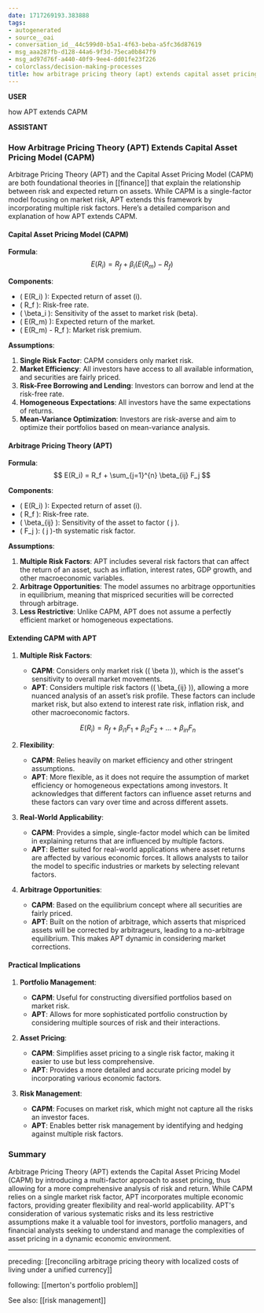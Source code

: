 ```yaml
---
date: 1717269193.383888
tags:
- autogenerated
- source__oai
- conversation_id__44c599d0-b5a1-4f63-beba-a5fc36d87619
- msg_aaa287fb-d128-44a6-9f3d-75eca0b847f9
- msg_ad97d76f-a440-40f9-9ee4-dd01fe23f226
- colorclass/decision-making-processes
title: how arbitrage pricing theory (apt) extends capital asset pricing model (capm)
---
```


**USER**

how APT extends CAPM


**ASSISTANT**

### How Arbitrage Pricing Theory (APT) Extends Capital Asset Pricing Model (CAPM)

Arbitrage Pricing Theory (APT) and the Capital Asset Pricing Model (CAPM) are both foundational theories in [[finance]] that explain the relationship between risk and expected return on assets. While CAPM is a single-factor model focusing on market risk, APT extends this framework by incorporating multiple risk factors. Here’s a detailed comparison and explanation of how APT extends CAPM.

#### Capital Asset Pricing Model (CAPM)

**Formula**: 
$$ E(R_i) = R_f + \beta_i (E(R_m) - R_f) $$

**Components**:
- \( E(R_i) \): Expected return of asset \(i\).
- \( R_f \): Risk-free rate.
- \( \beta_i \): Sensitivity of the asset to market risk (beta).
- \( E(R_m) \): Expected return of the market.
- \( E(R_m) - R_f \): Market risk premium.

**Assumptions**:
1. **Single Risk Factor**: CAPM considers only market risk.
2. **Market Efficiency**: All investors have access to all available information, and securities are fairly priced.
3. **Risk-Free Borrowing and Lending**: Investors can borrow and lend at the risk-free rate.
4. **Homogeneous Expectations**: All investors have the same expectations of returns.
5. **Mean-Variance Optimization**: Investors are risk-averse and aim to optimize their portfolios based on mean-variance analysis.

#### Arbitrage Pricing Theory (APT)

**Formula**:
$$ E(R_i) = R_f + \sum_{j=1}^{n} \beta_{ij} F_j $$

**Components**:
- \( E(R_i) \): Expected return of asset \(i\).
- \( R_f \): Risk-free rate.
- \( \beta_{ij} \): Sensitivity of the asset to factor \( j \).
- \( F_j \): \( j \)-th systematic risk factor.

**Assumptions**:
1. **Multiple Risk Factors**: APT includes several risk factors that can affect the return of an asset, such as inflation, interest rates, GDP growth, and other macroeconomic variables.
2. **Arbitrage Opportunities**: The model assumes no arbitrage opportunities in equilibrium, meaning that mispriced securities will be corrected through arbitrage.
3. **Less Restrictive**: Unlike CAPM, APT does not assume a perfectly efficient market or homogeneous expectations.

#### Extending CAPM with APT

1. **Multiple Risk Factors**:
   - **CAPM**: Considers only market risk (\( \beta \)), which is the asset's sensitivity to overall market movements.
   - **APT**: Considers multiple risk factors (\( \beta_{ij} \)), allowing a more nuanced analysis of an asset’s risk profile. These factors can include market risk, but also extend to interest rate risk, inflation risk, and other macroeconomic factors.

   $$ E(R_i) = R_f + \beta_{i1}F_1 + \beta_{i2}F_2 + ... + \beta_{in}F_n $$

2. **Flexibility**:
   - **CAPM**: Relies heavily on market efficiency and other stringent assumptions.
   - **APT**: More flexible, as it does not require the assumption of market efficiency or homogeneous expectations among investors. It acknowledges that different factors can influence asset returns and these factors can vary over time and across different assets.

3. **Real-World Applicability**:
   - **CAPM**: Provides a simple, single-factor model which can be limited in explaining returns that are influenced by multiple factors.
   - **APT**: Better suited for real-world applications where asset returns are affected by various economic forces. It allows analysts to tailor the model to specific industries or markets by selecting relevant factors.

4. **Arbitrage Opportunities**:
   - **CAPM**: Based on the equilibrium concept where all securities are fairly priced.
   - **APT**: Built on the notion of arbitrage, which asserts that mispriced assets will be corrected by arbitrageurs, leading to a no-arbitrage equilibrium. This makes APT dynamic in considering market corrections.

#### Practical Implications

1. **Portfolio Management**:
   - **CAPM**: Useful for constructing diversified portfolios based on market risk.
   - **APT**: Allows for more sophisticated portfolio construction by considering multiple sources of risk and their interactions.

2. **Asset Pricing**:
   - **CAPM**: Simplifies asset pricing to a single risk factor, making it easier to use but less comprehensive.
   - **APT**: Provides a more detailed and accurate pricing model by incorporating various economic factors.

3. **Risk Management**:
   - **CAPM**: Focuses on market risk, which might not capture all the risks an investor faces.
   - **APT**: Enables better risk management by identifying and hedging against multiple risk factors.

### Summary

Arbitrage Pricing Theory (APT) extends the Capital Asset Pricing Model (CAPM) by introducing a multi-factor approach to asset pricing, thus allowing for a more comprehensive analysis of risk and return. While CAPM relies on a single market risk factor, APT incorporates multiple economic factors, providing greater flexibility and real-world applicability. APT's consideration of various systematic risks and its less restrictive assumptions make it a valuable tool for investors, portfolio managers, and financial analysts seeking to understand and manage the complexities of asset pricing in a dynamic economic environment.


---

preceding: [[reconciling arbitrage pricing theory with localized costs of living under a unified currency]]  


following: [[merton's portfolio problem]]

See also: [[risk management]]